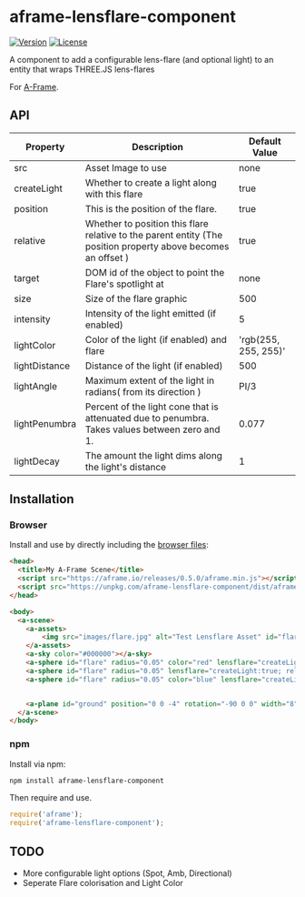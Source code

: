 # aframe-lensflare-component

[![Version](http://img.shields.io/npm/v/aframe-lensflare-component.svg?style=flat-square)](https://npmjs.org/package/aframe-lensflare-component) [![License](http://img.shields.io/npm/l/aframe-lensflare-component.svg?style=flat-square)](https://npmjs.org/package/aframe-lensflare-component)

A component to add a configurable lens-flare (and optional light) to an entity that wraps THREE.JS lens-flares

For [A-Frame](https://aframe.io).

## API

Property      | Description                                                                                                   | Default Value
------------- | ------------------------------------------------------------------------------------------------------------- | --------------------
src           | Asset Image to use                                                                                            | none
createLight   | Whether to create a light along with this flare                                                               | true
position      | This is the position of the flare.                                                                            | true
relative      | Whether to position this flare relative to the parent entity (The position property above becomes an offset ) | true
target        | DOM id of the object to point the Flare's spotlight at                                                        | none
size          | Size of the flare graphic                                                                                     | 500
intensity     | Intensity of the light emitted (if enabled)                                                                   | 5
lightColor    | Color of the light (if enabled) and flare                                                                     | 'rgb(255, 255, 255)'
lightDistance | Distance of the light (if enabled)                                                                            | 500
lightAngle    | Maximum extent of the light in radians( from its direction )                                                  | PI/3
lightPenumbra | Percent of the light cone that is attenuated due to penumbra. Takes values between zero and 1.                | 0.077
lightDecay    | The amount the light dims along the light's distance                                                          | 1

## Installation

### Browser

Install and use by directly including the [browser files](dist):

```html
<head>
  <title>My A-Frame Scene</title>
  <script src="https://aframe.io/releases/0.5.0/aframe.min.js"></script>
  <script src="https://unpkg.com/aframe-lensflare-component/dist/aframe-lensflare-component.min.js"></script>
</head>

<body>
  <a-scene>
    <a-assets>
        <img src="images/flare.jpg" alt="Test Lensflare Asset" id="flare-asset">
    </a-assets>
    <a-sky color="#000000"></a-sky>
    <a-sphere id="flare" radius="0.05" color="red" lensflare="createLight:true; relative: true; src: #flare-asset; position:0.0 0.0 0.06; lightColor:red" position="2 2 -4"></a-sphere>
    <a-sphere id="flare" radius="0.05" lensflare="createLight:true; relative: true; src: #flare-asset; position:0.0 0.0 0.06" position="0 2 -4"></a-sphere>
    <a-sphere id="flare" radius="0.05" color="blue" lensflare="createLight:true; relative: true; src: #flare-asset; position:0.0 0.0 0.06; lightColor:blue" position="-2 2 -4"></a-sphere>


    <a-plane id="ground" position="0 0 -4" rotation="-90 0 0" width="8" height="8" color="#111111" material="metalness: 0.4"></a-plane>
  </a-scene>
</body>
```

<!-- If component is accepted to the Registry, uncomment this. --> <!-- Or with [angle](https://npmjs.com/package/angle/), you can install the proper version of the component straight into your HTML file, respective to your version of A-Frame: ```sh angle install aframe-lensflare-component ``` -->

 ### npm

Install via npm:

```bash
npm install aframe-lensflare-component
```

Then require and use.

```javascript
require('aframe');
require('aframe-lensflare-component');
```

## TODO

- More configurable light options (Spot, Amb, Directional)
- Seperate Flare colorisation and Light Color
